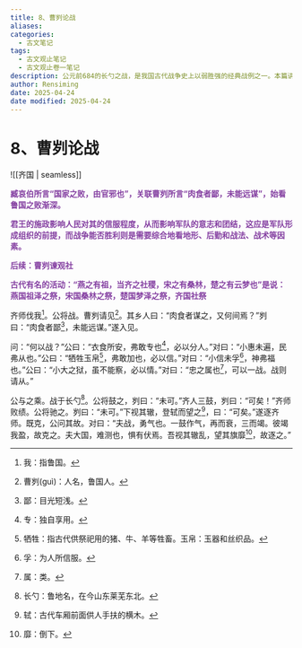 ```yaml
---
title: 8、曹刿论战
aliases: 
categories:
  - 古文笔记
tags:
  - 古文观止笔记
  - 古文观止卷一笔记
description: 公元前684的长勺之战，是我国古代战争史上以弱胜强的经典战例之一。本篇讲述的是鲁人曹刿在战前与鲁庄公就是否可以作战而进行的论辩，在作战过程中通过把握时机克敌制胜的精彩指挥，以及他是如何通过战场细节判断敌情，从而做出追击敌军的正确决定。
author: Rensiming
date: 2025-04-24
date modified: 2025-04-24
---
```


# 8、曹刿论战

![[齐国 | seamless]]

<span style="color: #843fa1;">**臧哀伯所言“国家之败，由官邪也”，关联曹刿所言“肉食者鄙，未能远谋”，始看鲁国之败渐深。**</span>

<span style="color: #843fa1;">**君王的施政影响人民对其的信服程度，从而影响军队的意志和团结，这应是军队形成组织的前提，而战争能否胜利则是需要综合地看地形、后勤和战法、战术等因素。**</span>

<span style="color: #843fa1;">**后续：曹刿谏观社**</span>

<span style="color: #843fa1;">**古代有名的活动：“燕之有祖，当齐之社稷，宋之有桑林，楚之有云梦也”是说：燕国祖泽之祭，宋国桑林之祭，楚国梦泽之祭，齐国社祭**</span>

齐师伐我[^1]。公将战。曹刿请见[^2]。其乡人曰：“肉食者谋之，又何间焉？”刿曰：“肉食者鄙[^3]，未能远谋。”遂入见。

问：“何以战？”公曰：“衣食所安，弗敢专也[^4]，必以分人。”对曰：“小惠未遍，民弗从也。”公曰：“牺牲玉帛[^5]，弗敢加也，必以信。”对曰：“小信未孚[^6]，神弗福也。”公曰：“小大之狱，虽不能察，必以情。”对曰：“忠之属也[^7]，可以一战。战则请从。”

公与之乘。战于长勺[^8]。公将鼓之，刿曰：“未可。”齐人三鼓，刿曰：“可矣！”齐师败绩。公将驰之。刿曰：“未可。”下视其辙，登轼而望之[^9]，曰：“可矣。”遂逐齐师。既克，公问其故。对曰：“夫战，勇气也。一鼓作气，再而衰，三而竭。彼竭我盈，故克之。夫大国，难测也，惧有伏焉。吾视其辙乱，望其旗靡[^10]，故逐之。”

[^1]:我：指鲁国。

[^2]:曹刿(ɡuì)：人名，鲁国人。

[^3]:鄙：目光短浅。

[^4]:专：独自享用。

[^5]:牺牲：指古代供祭祀用的猪、牛、羊等牲畜。玉帛：玉器和丝织品。

[^6]:孚：为人所信服。

[^7]:属：类。

[^8]:长勺：鲁地名，在今山东莱芜东北。

[^9]:轼：古代车厢前面供人手扶的横木。

[^10]:靡：倒下。
